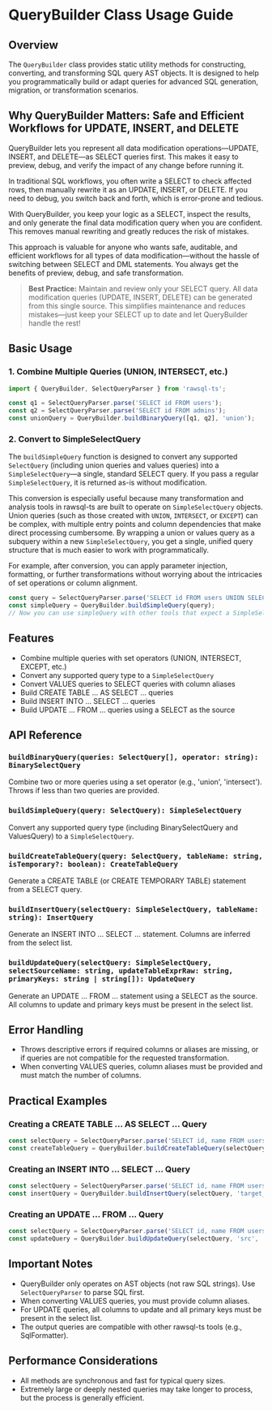 # QueryBuilder Class Usage Guide

## Overview

The `QueryBuilder` class provides static utility methods for constructing, converting, and transforming SQL query AST objects. It is designed to help you programmatically build or adapt queries for advanced SQL generation, migration, or transformation scenarios.


## Why QueryBuilder Matters: Safe and Efficient Workflows for UPDATE, INSERT, and DELETE

QueryBuilder lets you represent all data modification operations—UPDATE, INSERT, and DELETE—as SELECT queries first. This makes it easy to preview, debug, and verify the impact of any change before running it.

In traditional SQL workflows, you often write a SELECT to check affected rows, then manually rewrite it as an UPDATE, INSERT, or DELETE. If you need to debug, you switch back and forth, which is error-prone and tedious.

With QueryBuilder, you keep your logic as a SELECT, inspect the results, and only generate the final data modification query when you are confident. This removes manual rewriting and greatly reduces the risk of mistakes.

This approach is valuable for anyone who wants safe, auditable, and efficient workflows for all types of data modification—without the hassle of switching between SELECT and DML statements. You always get the benefits of preview, debug, and safe transformation.

> **Best Practice:** Maintain and review only your SELECT query. All data modification queries (UPDATE, INSERT, DELETE) can be generated from this single source. This simplifies maintenance and reduces mistakes—just keep your SELECT up to date and let QueryBuilder handle the rest!

## Basic Usage

### 1. Combine Multiple Queries (UNION, INTERSECT, etc.)

```typescript
import { QueryBuilder, SelectQueryParser } from 'rawsql-ts';

const q1 = SelectQueryParser.parse('SELECT id FROM users');
const q2 = SelectQueryParser.parse('SELECT id FROM admins');
const unionQuery = QueryBuilder.buildBinaryQuery([q1, q2], 'union');
```


### 2. Convert to SimpleSelectQuery

The `buildSimpleQuery` function is designed to convert any supported `SelectQuery` (including union queries and values queries) into a `SimpleSelectQuery`—a single, standard SELECT query. If you pass a regular `SimpleSelectQuery`, it is returned as-is without modification.

This conversion is especially useful because many transformation and analysis tools in rawsql-ts are built to operate on `SimpleSelectQuery` objects. Union queries (such as those created with `UNION`, `INTERSECT`, or `EXCEPT`) can be complex, with multiple entry points and column dependencies that make direct processing cumbersome. By wrapping a union or values query as a subquery within a new `SimpleSelectQuery`, you get a single, unified query structure that is much easier to work with programmatically.

For example, after conversion, you can apply parameter injection, formatting, or further transformations without worrying about the intricacies of set operations or column alignment.

```typescript
const query = SelectQueryParser.parse('SELECT id FROM users UNION SELECT id FROM admins');
const simpleQuery = QueryBuilder.buildSimpleQuery(query);
// Now you can use simpleQuery with other tools that expect a SimpleSelectQuery
```

## Features

- Combine multiple queries with set operators (UNION, INTERSECT, EXCEPT, etc.)
- Convert any supported query type to a `SimpleSelectQuery`
- Convert VALUES queries to SELECT queries with column aliases
- Build CREATE TABLE ... AS SELECT ... queries
- Build INSERT INTO ... SELECT ... queries
- Build UPDATE ... FROM ... queries using a SELECT as the source

## API Reference

### `buildBinaryQuery(queries: SelectQuery[], operator: string): BinarySelectQuery`
Combine two or more queries using a set operator (e.g., 'union', 'intersect'). Throws if less than two queries are provided.

### `buildSimpleQuery(query: SelectQuery): SimpleSelectQuery`
Convert any supported query type (including BinarySelectQuery and ValuesQuery) to a `SimpleSelectQuery`.

### `buildCreateTableQuery(query: SelectQuery, tableName: string, isTemporary?: boolean): CreateTableQuery`
Generate a CREATE TABLE (or CREATE TEMPORARY TABLE) statement from a SELECT query.

### `buildInsertQuery(selectQuery: SimpleSelectQuery, tableName: string): InsertQuery`
Generate an INSERT INTO ... SELECT ... statement. Columns are inferred from the select list.

### `buildUpdateQuery(selectQuery: SimpleSelectQuery, selectSourceName: string, updateTableExprRaw: string, primaryKeys: string | string[]): UpdateQuery`
Generate an UPDATE ... FROM ... statement using a SELECT as the source. All columns to update and primary keys must be present in the select list.

## Error Handling

- Throws descriptive errors if required columns or aliases are missing, or if queries are not compatible for the requested transformation.
- When converting VALUES queries, column aliases must be provided and must match the number of columns.

## Practical Examples

### Creating a CREATE TABLE ... AS SELECT ... Query

```typescript
const selectQuery = SelectQueryParser.parse('SELECT id, name FROM users');
const createTableQuery = QueryBuilder.buildCreateTableQuery(selectQuery, 'new_table');
```

### Creating an INSERT INTO ... SELECT ... Query

```typescript
const selectQuery = SelectQueryParser.parse('SELECT id, name FROM users');
const insertQuery = QueryBuilder.buildInsertQuery(selectQuery, 'target_table');
```

### Creating an UPDATE ... FROM ... Query

```typescript
const selectQuery = SelectQueryParser.parse('SELECT id, name FROM users');
const updateQuery = QueryBuilder.buildUpdateQuery(selectQuery, 'src', 'users', 'id');
```

## Important Notes

- QueryBuilder only operates on AST objects (not raw SQL strings). Use `SelectQueryParser` to parse SQL first.
- When converting VALUES queries, you must provide column aliases.
- For UPDATE queries, all columns to update and all primary keys must be present in the select list.
- The output queries are compatible with other rawsql-ts tools (e.g., SqlFormatter).

## Performance Considerations

- All methods are synchronous and fast for typical query sizes.
- Extremely large or deeply nested queries may take longer to process, but the process is generally efficient.
